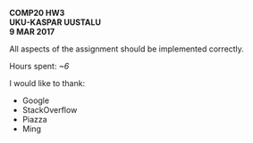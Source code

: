 **COMP20 HW3**  
**UKU-KASPAR UUSTALU**  
**9 MAR 2017**  
  
All aspects of the assignment should be implemented correctly.  

Hours spent: *~6*  
  
I would like to thank:
* Google
* StackOverflow
* Piazza
* Ming
